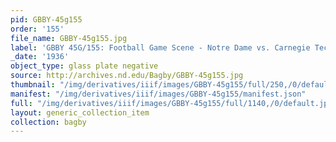 ```yaml
---
pid: GBBY-45g155
order: '155'
file_name: GBBY-45g155.jpg
label: 'GBBY 45G/155: Football Game Scene - Notre Dame vs. Carnegie Tech - 1936'
_date: '1936'
object_type: glass plate negative
source: http://archives.nd.edu/Bagby/GBBY-45g155.jpg
thumbnail: "/img/derivatives/iiif/images/GBBY-45g155/full/250,/0/default.jpg"
manifest: "/img/derivatives/iiif/images/GBBY-45g155/manifest.json"
full: "/img/derivatives/iiif/images/GBBY-45g155/full/1140,/0/default.jpg"
layout: generic_collection_item
collection: bagby
---
```

